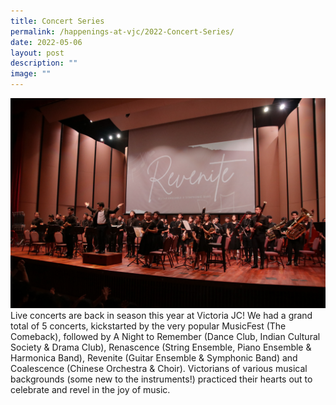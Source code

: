 ```yaml
---
title: Concert Series
permalink: /happenings-at-vjc/2022-Concert-Series/
date: 2022-05-06
layout: post
description: ""
image: ""
---
```



![](/images/Happening%20at%20VJC/2022%2010%20Concert%20Series.jpg)
Live concerts are back in season this year at Victoria JC! We had a grand total of 5 concerts, kickstarted by the very popular MusicFest (The Comeback), followed by A Night to Remember (Dance Club, Indian Cultural Society & Drama Club), Renascence (String Ensemble, Piano Ensemble & Harmonica Band), Revenite (Guitar Ensemble & Symphonic Band) and Coalescence (Chinese Orchestra & Choir). Victorians of various musical backgrounds (some new to the instruments!) practiced their hearts out to celebrate and revel in the joy of music.